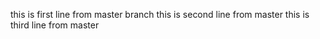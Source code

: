 this is first line from master branch
this is second line from master
this is third line from master
